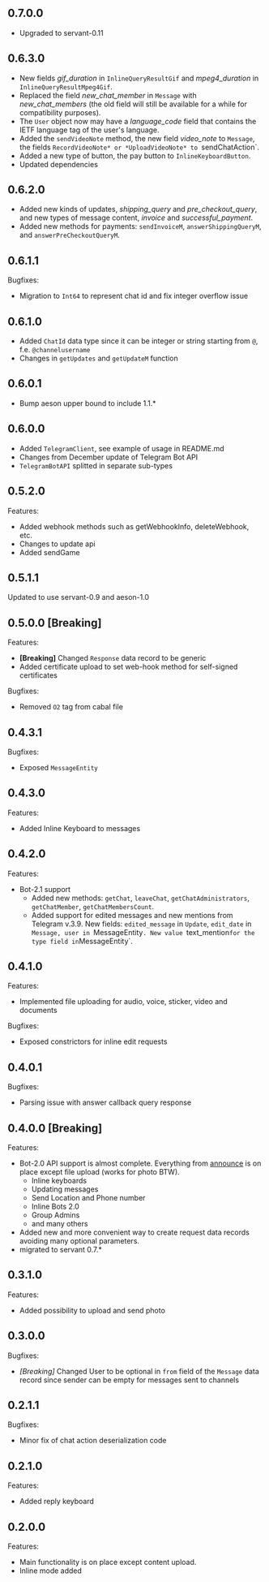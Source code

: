 ## 0.7.0.0

* Upgraded to servant-0.11 

## 0.6.3.0

* New fields *gif_duration* in `InlineQueryResultGif` and *mpeg4_duration* in `InlineQueryResultMpeg4Gif`.
* Replaced the field *new_chat_member* in `Message` with *new_chat_members* (the old field will still be available for a while for compatibility purposes).
* The `User` object now may have a *language_code* field that contains the IETF language tag of the user's language.
* Added the `sendVideoNote` method, the new field *video_note* to `Message`, the fields `RecordVideoNote* or *UploadVideoNote* to `sendChatAction`.
* Added a new type of button, the pay button to `InlineKeyboardButton`.
* Updated dependencies

## 0.6.2.0

* Added new kinds of updates, *shipping_query* and *pre_checkout_query*, and new types of message content, *invoice* and *successful_payment*.
* Added new methods for payments: `sendInvoiceM`, `answerShippingQueryM`, and `answerPreCheckoutQueryM`.

## 0.6.1.1

Bugfixes:

* Migration to `Int64` to represent chat id and fix integer overflow issue

## 0.6.1.0

* Added `ChatId` data type since it can be integer or string starting from `@`, f.e. `@channelusername`
* Changes in `getUpdates` and `getUpdateM` function

## 0.6.0.1

* Bump aeson upper bound to include 1.1.*

## 0.6.0.0

* Added `TelegramClient`, see example of usage in README.md
* Changes from December update of Telegram Bot API
* `TelegramBotAPI` splitted in separate sub-types  

## 0.5.2.0

Features:

* Added webhook methods such as getWebhookInfo, deleteWebhook, etc.
* Changes to update api
* Added sendGame  

## 0.5.1.1

Updated to use servant-0.9 and aeson-1.0

## 0.5.0.0 [Breaking]

Features:

* **[Breaking]** Changed `Response` data record to be generic
* Added certificate upload to set web-hook method for self-signed certificates

Bugfixes:

* Removed `O2` tag from cabal file

## 0.4.3.1

Bugfixes:

* Exposed `MessageEntity`

## 0.4.3.0

Features:

* Added Inline Keyboard to messages

## 0.4.2.0

Features:

* Bot-2.1 support
  * Added new methods: `getChat`, `leaveChat`, `getChatAdministrators`, `getChatMember`, `getChatMembersCount`.
  * Added support for edited messages and new mentions from Telegram v.3.9. New fields: `edited_message` in `Update`, `edit_date` in `Message, user in `MessageEntity`. New value `text_mention` for the type field in `MessageEntity`.

## 0.4.1.0

Features:

* Implemented file uploading for audio, voice, sticker, video and documents

Bugfixes:

* Exposed constrictors for inline edit requests

## 0.4.0.1

Bugfixes:

* Parsing issue with answer callback query response

## 0.4.0.0 [Breaking]

Features:

* Bot-2.0 API support is almost complete. Everything from [announce](https://core.telegram.org/bots/2-0-intro) is on place except file upload (works for photo BTW).
  * Inline keyboards
  * Updating messages
  * Send Location and Phone number
  * Inline Bots 2.0
  * Group Admins
  * and many others
* Added new and more convenient way to create request data records avoiding many optional parameters.
* migrated to servant 0.7.*

## 0.3.1.0

Features:

* Added possibility to upload and send photo

## 0.3.0.0

Bugfixes:

* *[Breaking]* Changed User to be optional in `from` field of the `Message` data record since sender can be empty for messages sent to channels

## 0.2.1.1

Bugfixes:

* Minor fix of chat action deserialization code

## 0.2.1.0

Features:

* Added reply keyboard

## 0.2.0.0

Features:

* Main functionality is on place except content upload.
* Inline mode added
